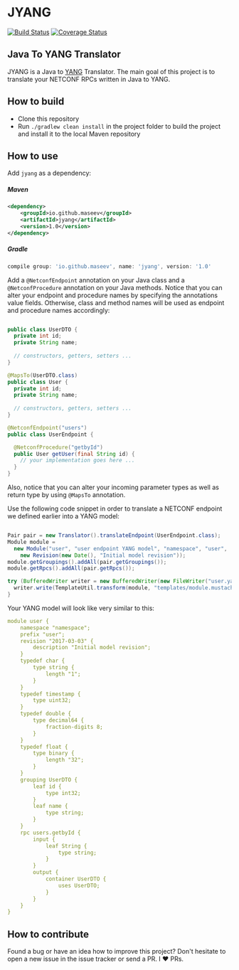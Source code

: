 JYANG
=====
[![Build Status](https://travis-ci.org/maseev/jyang.svg?branch=master)](https://travis-ci.org/maseev/jyang)
[![Coverage Status](https://coveralls.io/repos/github/maseev/jyang/badge.svg?branch=master)](https://coveralls.io/github/maseev/jyang?branch=master)

Java To YANG Translator
---------------------
JYANG is a Java to [YANG](https://tools.ietf.org/html/rfc6020) Translator. 
The main goal of this project is to translate your NETCONF RPCs written in Java to YANG.


How to build
-----------
* Clone this repository
* Run ``` ./gradlew clean install ``` in the project folder to build the project and install it to the local
Maven repository

How to use
---------

Add `jyang` as a dependency:

##### Maven
```xml
<dependency>
    <groupId>io.github.maseev</groupId>
    <artifactId>jyang</artifactId>
    <version>1.0</version>
</dependency>
```

##### Gradle
```groovy
compile group: 'io.github.maseev', name: 'jyang', version: '1.0'
```

Add a `@NetconfEndpoint` annotation on your Java class and a `@NetconfProcedure` annotation on 
your Java methods. Notice that you can alter your endpoint and procedure names by specifying the 
annotations value fields. Otherwise, class and method names will be used as endpoint and 
procedure names accordingly:

```java

public class UserDTO {
  private int id;
  private String name;
  
  // constructors, getters, setters ...
}

@MapsTo(UserDTO.class)
public class User {
  private int id;
  private String name;
  
  // constructors, getters, setters ...
}

@NetconfEndpoint("users")
public class UserEndpoint {

  @NetconfProcedure("getbyId")
  public User getUser(final String id) {
    // your implementation goes here ...
  }
}
```

Also, notice that you can alter your incoming parameter types as well as return type by using 
`@MapsTo` annotation.

Use the following code snippet in order to translate a NETCONF endpoint we defined earlier into 
a YANG model:

```java

Pair pair = new Translator().translateEndpoint(UserEndpoint.class);
Module module =
  new Module("user", "user endpoint YANG model", "namespace", "user",
    new Revision(new Date(), "Initial model revision"));
module.getGroupings().addAll(pair.getGroupings());
module.getRpcs().addAll(pair.getRpcs());

try (BufferedWriter writer = new BufferedWriter(new FileWriter("user.yang"))) {
  writer.write(TemplateUtil.transform(module, "templates/module.mustache"));
}

```

Your YANG model will look like very similar to this:

```yaml
module user {
    namespace "namespace";
    prefix "user";
    revision "2017-03-03" {
        description "Initial model revision";
    }
    typedef char {
        type string {
            length "1";
        }
    }
    typedef timestamp {
        type uint32;
    }
    typedef double {
        type decimal64 {
            fraction-digits 8;
        }
    }
    typedef float {
        type binary {
            length "32";
        }
    }
    grouping UserDTO {
        leaf id {
            type int32;
        }
        leaf name {
            type string;
        }
    }
    rpc users.getbyId {
        input {
            leaf String {
                type string;
            }
        }
        output {
            container UserDTO {
                uses UserDTO;
            }
        }
    }
}
```

How to contribute
---------------
Found a bug or have an idea how to improve this project? Don't hesitate to open a new issue in the issue tracker or send a PR. I :heart: PRs.